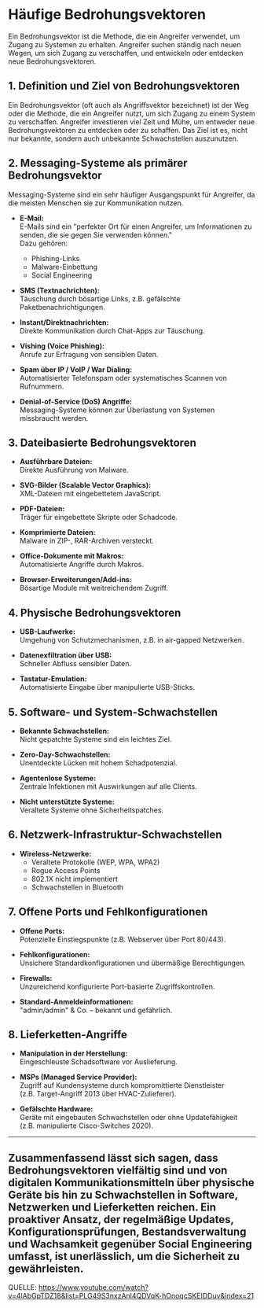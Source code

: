 # Häufige Bedrohungsvektoren

Ein Bedrohungsvektor ist die Methode, die ein Angreifer verwendet, um Zugang zu Systemen zu erhalten. Angreifer suchen ständig nach neuen Wegen, um sich Zugang zu verschaffen, und entwickeln oder entdecken neue Bedrohungsvektoren.

## 1. Definition und Ziel von Bedrohungsvektoren

Ein Bedrohungsvektor (oft auch als Angriffsvektor bezeichnet) ist der Weg oder die Methode, die ein Angreifer nutzt, um sich Zugang zu einem System zu verschaffen. Angreifer investieren viel Zeit und Mühe, um entweder neue Bedrohungsvektoren zu entdecken oder zu schaffen. Das Ziel ist es, nicht nur bekannte, sondern auch unbekannte Schwachstellen auszunutzen.

## 2. Messaging-Systeme als primärer Bedrohungsvektor

Messaging-Systeme sind ein sehr häufiger Ausgangspunkt für Angreifer, da die meisten Menschen sie zur Kommunikation nutzen.

- **E-Mail:**  
  E-Mails sind ein "perfekter Ort für einen Angreifer, um Informationen zu senden, die sie gegen Sie verwenden können."  
  Dazu gehören:
  - Phishing-Links
  - Malware-Einbettung
  - Social Engineering

- **SMS (Textnachrichten):**  
  Täuschung durch bösartige Links, z.B. gefälschte Paketbenachrichtigungen.

- **Instant/Direktnachrichten:**  
  Direkte Kommunikation durch Chat-Apps zur Täuschung.

- **Vishing (Voice Phishing):**  
  Anrufe zur Erfragung von sensiblen Daten.

- **Spam über IP / VoIP / War Dialing:**  
  Automatisierter Telefonspam oder systematisches Scannen von Rufnummern.

- **Denial-of-Service (DoS) Angriffe:**  
  Messaging-Systeme können zur Überlastung von Systemen missbraucht werden.

## 3. Dateibasierte Bedrohungsvektoren

- **Ausführbare Dateien:**  
  Direkte Ausführung von Malware.

- **SVG-Bilder (Scalable Vector Graphics):**  
  XML-Dateien mit eingebettetem JavaScript.

- **PDF-Dateien:**  
  Träger für eingebettete Skripte oder Schadcode.

- **Komprimierte Dateien:**  
  Malware in ZIP-, RAR-Archiven versteckt.

- **Office-Dokumente mit Makros:**  
  Automatisierte Angriffe durch Makros.

- **Browser-Erweiterungen/Add-ins:**  
  Bösartige Module mit weitreichendem Zugriff.

## 4. Physische Bedrohungsvektoren

- **USB-Laufwerke:**  
  Umgehung von Schutzmechanismen, z.B. in air-gapped Netzwerken.

- **Datenexfiltration über USB:**  
  Schneller Abfluss sensibler Daten.

- **Tastatur-Emulation:**  
  Automatisierte Eingabe über manipulierte USB-Sticks.

## 5. Software- und System-Schwachstellen

- **Bekannte Schwachstellen:**  
  Nicht gepatchte Systeme sind ein leichtes Ziel.

- **Zero-Day-Schwachstellen:**  
  Unentdeckte Lücken mit hohem Schadpotenzial.

- **Agentenlose Systeme:**  
  Zentrale Infektionen mit Auswirkungen auf alle Clients.

- **Nicht unterstützte Systeme:**  
  Veraltete Systeme ohne Sicherheitspatches.

## 6. Netzwerk-Infrastruktur-Schwachstellen

- **Wireless-Netzwerke:**
  - Veraltete Protokolle (WEP, WPA, WPA2)
  - Rogue Access Points
  - 802.1X nicht implementiert
  - Schwachstellen in Bluetooth

## 7. Offene Ports und Fehlkonfigurationen

- **Offene Ports:**  
  Potenzielle Einstiegspunkte (z.B. Webserver über Port 80/443).

- **Fehlkonfigurationen:**  
  Unsichere Standardkonfigurationen und übermäßige Berechtigungen.

- **Firewalls:**  
  Unzureichend konfigurierte Port-basierte Zugriffskontrollen.

- **Standard-Anmeldeinformationen:**  
  "admin/admin" & Co. – bekannt und gefährlich.

## 8. Lieferketten-Angriffe

- **Manipulation in der Herstellung:**  
  Eingeschleuste Schadsoftware vor Auslieferung.

- **MSPs (Managed Service Provider):**  
  Zugriff auf Kundensysteme durch kompromittierte Dienstleister  
  (z.B. Target-Angriff 2013 über HVAC-Zulieferer).

- **Gefälschte Hardware:**  
  Geräte mit eingebauten Schwachstellen oder ohne Updatefähigkeit  
  (z.B. manipulierte Cisco-Switches 2020).

---

Zusammenfassend lässt sich sagen, dass Bedrohungsvektoren vielfältig sind und von digitalen Kommunikationsmitteln über physische Geräte bis hin zu Schwachstellen in Software, Netzwerken und Lieferketten reichen. Ein proaktiver Ansatz, der regelmäßige Updates, Konfigurationsprüfungen, Bestandsverwaltung und Wachsamkeit gegenüber Social Engineering umfasst, ist unerlässlich, um die Sicherheit zu gewährleisten.
---
QUELLE: https://www.youtube.com/watch?v=4lAbGpTDZ18&list=PLG49S3nxzAnl4QDVqK-hOnoqcSKEIDDuv&index=21
